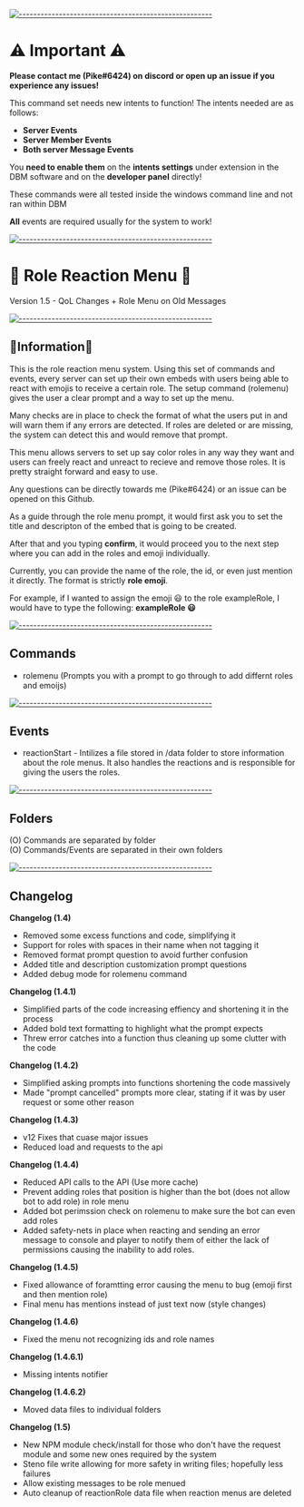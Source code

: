 [![-----------------------------------------------------](https://raw.githubusercontent.com/andreasbm/readme/master/assets/lines/aqua.png)](#Important)
# ⚠️ Important ⚠️
**Please contact me (Pike#6424) on discord or open up an issue if you experience any issues!**
  
This command set needs new intents to function!
The intents needed are as follows:
- **Server Events**  
- **Server Member Events**   
- **Both server Message Events** 

You **need to enable them** on the **intents settings** under extension in the DBM software and on the **developer panel** directly!
  
These commands were all tested inside the windows command line and not ran within DBM  

**All** events are required usually for the system to work!
  
[![-----------------------------------------------------](https://raw.githubusercontent.com/andreasbm/readme/master/assets/lines/aqua.png)](#Important)
# 📇  Role Reaction Menu 📇
Version 1.5 - QoL Changes + Role Menu on Old Messages
  
[![-----------------------------------------------------](https://raw.githubusercontent.com/andreasbm/readme/master/assets/lines/aqua.png)](#Important)
  
## 📝Information📝
This is the role reaction menu system. Using this set of commands and events, every server can set up their own embeds with users being able to react with emojis to receive a certain role. The setup command (rolemenu) gives the user a clear prompt and a way to set up the menu. 

Many checks are in place to check the format of what the users put in and will warn them if any errors are detected. If roles are deleted or are missing, the system can detect this and would remove that prompt.

This menu allows servers to set up say color roles in any way they want and users can freely react and unreact to recieve and remove those roles. It is pretty straight forward and easy to use.

Any questions can be directly towards me (Pike#6424) or an issue can be opened on this Github.

As a guide through the role menu prompt, it would first ask you to set the title and descripton of the embed that is going to be created.

After that and you typing **confirm**, it would proceed you to the next step where you can add in the roles and emoji individually.

Currently, you can provide the name of the role, the id, or even just mention it directly. The format is strictly **role emoji**.

For example, if I wanted to assign the emoji 😃 to the role exampleRole, I would have to type the following:
**exampleRole 😃**
  
[![-----------------------------------------------------](https://raw.githubusercontent.com/andreasbm/readme/master/assets/lines/aqua.png)](#Important)
  
## Commands
- rolemenu (Prompts you with a prompt to go through to add differnt roles and emoijs)
  
[![-----------------------------------------------------](https://raw.githubusercontent.com/andreasbm/readme/master/assets/lines/aqua.png)](#Important)
  
## Events
- reactionStart - Intilizes a file stored in /data folder to store information about the role menus. It also handles the reactions and is responsible for giving the users the roles.
  
[![-----------------------------------------------------](https://raw.githubusercontent.com/andreasbm/readme/master/assets/lines/aqua.png)](#Important)
  
## Folders
(O) Commands are separated by folder  
(O) Commands/Events are separated in their own folders
  
[![-----------------------------------------------------](https://raw.githubusercontent.com/andreasbm/readme/master/assets/lines/aqua.png)](#Important)
  
## Changelog
**Changelog (1.4)**
- Removed some excess functions and code, simplifying it  
- Support for roles with spaces in their name when not tagging it  
- Removed format prompt question to avoid further confusion  
- Added title and description customization prompt questions  
- Added debug mode for rolemenu command  
  
**Changelog (1.4.1)**
- Simplified parts of the code increasing effiency and shortening it in the process  
- Added bold text formatting to highlight what the prompt expects  
- Threw error catches into a function thus cleaning up some clutter with the code    
   
**Changelog (1.4.2)**
- Simplified asking prompts into functions shortening the code massively
- Made "prompt cancelled" prompts more clear, stating if it was by user request or some other reason  
   
**Changelog (1.4.3)**  
- v12 Fixes that cuase major issues  
- Reduced load and requests to the api  
  
**Changelog (1.4.4)**
- Reduced API calls to the API (Use more cache) 
- Prevent adding roles that position is higher than the bot (does not allow bot to add role) in role menu  
- Added bot perimssion check on rolemenu to make sure the bot can even add roles  
- Added safety-nets in place when reacting and sending an error message to console and player to notify them of either the lack of permissions causing the inability to add roles.  

**Changelog (1.4.5)**
- Fixed allowance of foramtting error causing the menu to bug (emoji first and then mention role)  
- Final menu has mentions instead of just text now (style changes)  
  
**Changelog (1.4.6)**  
- Fixed the menu not recognizing ids and role names   
  
**Changelog (1.4.6.1)**  
- Missing intents notifier  
  
**Changelog (1.4.6.2)**  
- Moved data files to individual folders  
  
**Changelog (1.5)**  
- New NPM module check/install for those who don't have the request module and some new ones required by the system  
- Steno file write allowing for more safety in writing files; hopefully less failures  
- Allow existing messages to be role menued  
- Auto cleanup of reactionRole data file when reaction menus are deleted  
  